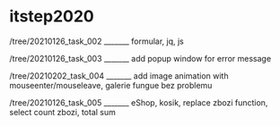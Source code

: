 # itstep2020

/tree/20210126_task_002 _______ formular, jq, js

/tree/20210126_task_003 _______ add popup window for error message

/tree/20210202_task_004 _______ add image animation with mouseenter/mouseleave, galerie fungue bez problemu

/tree/20210126_task_005 _______ eShop, kosik, replace zbozi function, select count zbozi, total sum

